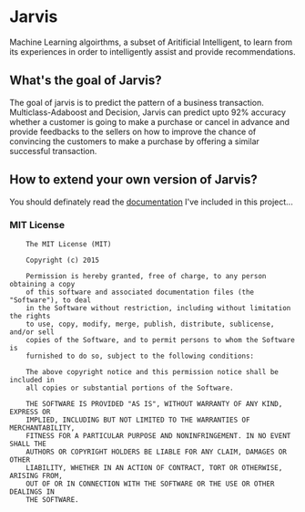 # Jarvis

Machine Learning algoirthms, a subset of Aritificial Intelligent, to learn from its experiences in order to intelligently assist and provide recommendations.

## What's the goal of Jarvis?

The goal of jarvis is to predict the pattern of a business transaction. Multiclass-Adaboost and Decision, Jarvis can predict upto 92% accuracy whether a customer is going to make a purchase or cancel in advance and provide feedbacks to the sellers on how to improve the chance of convincing the customers to make a purchase by offering a similar successful transaction.

## How to extend your own version of Jarvis?

You should definately read the [documentation](files/documentation.pdf) I've included in this project...

### MIT License

```
    The MIT License (MIT)

    Copyright (c) 2015

    Permission is hereby granted, free of charge, to any person obtaining a copy
    of this software and associated documentation files (the "Software"), to deal
    in the Software without restriction, including without limitation the rights
    to use, copy, modify, merge, publish, distribute, sublicense, and/or sell
    copies of the Software, and to permit persons to whom the Software is
    furnished to do so, subject to the following conditions:

    The above copyright notice and this permission notice shall be included in
    all copies or substantial portions of the Software.

    THE SOFTWARE IS PROVIDED "AS IS", WITHOUT WARRANTY OF ANY KIND, EXPRESS OR
    IMPLIED, INCLUDING BUT NOT LIMITED TO THE WARRANTIES OF MERCHANTABILITY,
    FITNESS FOR A PARTICULAR PURPOSE AND NONINFRINGEMENT. IN NO EVENT SHALL THE
    AUTHORS OR COPYRIGHT HOLDERS BE LIABLE FOR ANY CLAIM, DAMAGES OR OTHER
    LIABILITY, WHETHER IN AN ACTION OF CONTRACT, TORT OR OTHERWISE, ARISING FROM,
    OUT OF OR IN CONNECTION WITH THE SOFTWARE OR THE USE OR OTHER DEALINGS IN
    THE SOFTWARE.
```
